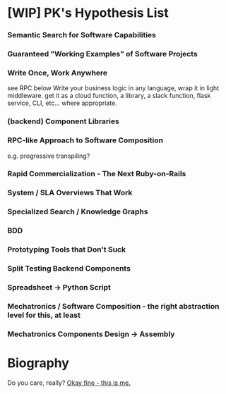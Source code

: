 # [WIP] PK's Hypothesis List

### Semantic Search for Software Capabilities

### Guaranteed "Working Examples" of Software Projects

### Write Once, Work Anywhere

see RPC below
Write your business logic in any language, wrap it in light middleware.
get it as a cloud function, a library, a slack function, flask service, CLI, etc...
where appropriate.

### (backend) Component Libraries

### RPC-like Approach to Software Composition

e.g. progressive transpiling?

### Rapid Commercialization - The Next Ruby-on-Rails

### System / SLA Overviews That Work

### Specialized Search / Knowledge Graphs

### BDD

### Prototyping Tools that Don't Suck

### Split Testing Backend Components

### Spreadsheet -> Python Script

### Mechatronics / Software Composition - the right abstraction level for this, at least

### Mechatronics Components Design -> Assembly

# Biography

Do you care, really?
[Okay fine - this is me.](https://www.paulkarayan.com)
